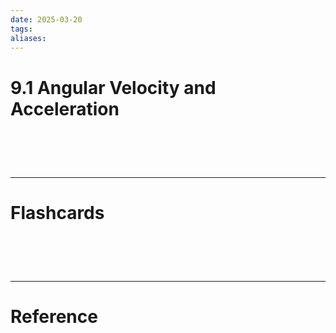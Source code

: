 ```yaml
---
date: 2025-03-20
tags: 
aliases:
---
```

# 9.1 Angular Velocity and Acceleration



# ‌
---
# Flashcards


# ‌
---
# Reference
